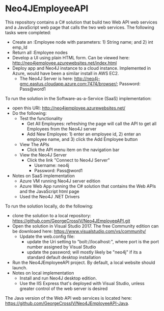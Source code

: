# Neo4JEmployeeAPI

This repository contains a C# solution that build two Web API web services and a JavaScript web page that calls the two web services.
The following tasks were completed:
  - Create an :Employee node with parameters: 1) String name; and 2) int emp_Id
  - Return all :Employee nodes
  - Develop a UI using plain HTML form. Can be viewed here: http://neo4jemployee.azurewebsites.net/index.html
  - Deploy app and Neo4J instance to a cloud instance. Implemented in Azure, would have been a similar install in AWS EC2.
    - The Neo4J Server is here: http://neo4j-gmc.eastus.cloudapp.azure.com:7474/browser/; Password: Pass@word1

To run the solution in the Software-as-a-Service (SaaS) implementation:
- open this URI: http://neo4jemployee.azurewebsites.net/
- Do the following:
  - Test the functionality
    - Get All Employees: refreshing the page will call the API to get all Employees from the Neo4J server
    - Add New Employee: 1) enter an employee id, 2) enter an employee name, and 3) click the Add Employee button
  - View The APIs
    - Click the API menu item on the navigation bar
  - View the Neo4J Server
    - Click the link "Connect to Neo4J Server"
      - Username: neo4j
      - Password: Pass@word1
- Notes on SaaS implementation
  - Azure VM running Neo4J server edition
  - Azure Web App running the C# solution that contains the Web APIs and the JavaScript html page
  - Used the Neo4J .NET Drivers

To run the solution locally, do the following:

- clone the solution to a local repository: https://github.com/GeorgeCrossIV/Neo4JEmployeeAPI.git
- Open the solution in Visual Studio 2017. The free Community edition can be downloaed here: https://www.visualstudio.com/vs/community/
  - Update the web.config file:
    - update the Uri setting to "bolt://localhost:<port>", where port is the port number assigned by Visual Studio
    - update the password; will mostly likely be "neo4j" if its a standard default desktop installation
- Run the Neo4JEmployeeAPI project. By default, a local website should launch. 
- Notes on local implementation
  - Install and run Neo4J desktop edition.
  - Use the IIS Express that's deployed with Visual Studio, unless greater control of the web server is desired
  
The Java version of the Web API web services is located here: https://github.com/GeorgeCrossIV/Neo4JEmployeeAPI-Java.



